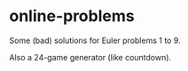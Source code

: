# online-problems

Some (bad) solutions for Euler problems 1 to 9.

Also a 24-game generator (like countdown).
